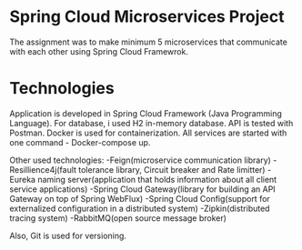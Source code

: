 # Spring Cloud Microservices Project
The assignment was to make minimum 5 microservices that communicate with each other using Spring Cloud Framewrok.

# Technologies
Application is developed in Spring Cloud Framework (Java Programming Language). For database, i used H2 in-memory database. API is tested with Postman. Docker is used for containerization. All services are started with one command - Docker-compose up.

Other used technologies:
-Feign(microservice communication library)
-Resillience4j(fault tolerance library, Circuit breaker and Rate limitter)
-Eureka naming server(application that holds information about all client service applications)
-Spring Cloud Gateway(library for building an API Gateway on top of Spring WebFlux)
-Spring Cloud Config(support for externalized configuration in a distributed system)
-Zipkin(distributed tracing system)
-RabbitMQ(open source message broker)

Also, Git is used for versioning.
